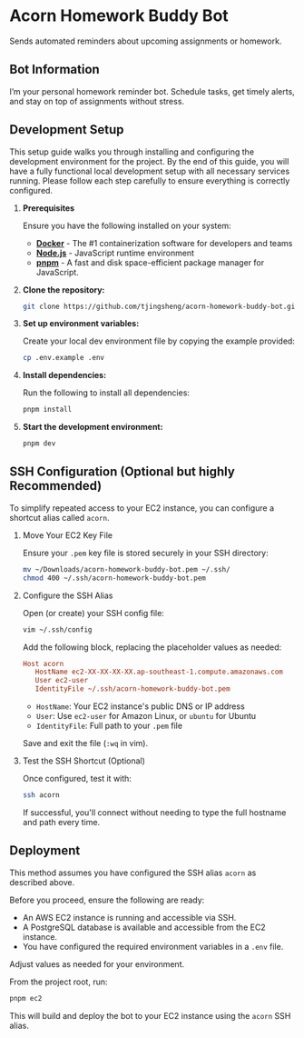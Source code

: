# Acorn Homework Buddy Bot

Sends automated reminders about upcoming assignments or homework.

## Bot Information

I’m your personal homework reminder bot. Schedule tasks, get timely alerts, and stay on top of assignments without stress.

## Development Setup

This setup guide walks you through installing and configuring the development environment for the project. By the end of this guide, you will have a fully functional local development setup with all necessary services running. Please follow each step carefully to ensure everything is correctly configured.

1. **Prerequisites**

   Ensure you have the following installed on your system:

   - [**Docker**](https://www.docker.com/products/docker-desktop/) - The #1 containerization software for developers and teams
   - [**Node.js**](https://nodejs.org/en/download/) - JavaScript runtime environment
   - [**pnpm**](https://pnpm.io/installation/) - A fast and disk space-efficient package manager for JavaScript.

2. **Clone the repository:**

   ```sh
   git clone https://github.com/tjingsheng/acorn-homework-buddy-bot.git
   ```

3. **Set up environment variables:**

   Create your local dev environment file by copying the example provided:

   ```sh
   cp .env.example .env
   ```

4. **Install dependencies:**

   Run the following to install all dependencies:

   ```sh
   pnpm install
   ```

5. **Start the development environment:**

   ```sh
   pnpm dev
   ```

## SSH Configuration (Optional but highly Recommended)

To simplify repeated access to your EC2 instance, you can configure a shortcut alias called `acorn`.

1. Move Your EC2 Key File

   Ensure your `.pem` key file is stored securely in your SSH directory:

   ```sh
   mv ~/Downloads/acorn-homework-buddy-bot.pem ~/.ssh/
   chmod 400 ~/.ssh/acorn-homework-buddy-bot.pem
   ```

2. Configure the SSH Alias

   Open (or create) your SSH config file:

   ```sh
   vim ~/.ssh/config
   ```

   Add the following block, replacing the placeholder values as needed:

   ```ini
   Host acorn
      HostName ec2-XX-XX-XX-XX.ap-southeast-1.compute.amazonaws.com
      User ec2-user
      IdentityFile ~/.ssh/acorn-homework-buddy-bot.pem
   ```

   - `HostName`: Your EC2 instance's public DNS or IP address
   - `User`: Use `ec2-user` for Amazon Linux, or `ubuntu` for Ubuntu
   - `IdentityFile`: Full path to your `.pem` file

   Save and exit the file (`:wq` in vim).

3. Test the SSH Shortcut (Optional)

   Once configured, test it with:

   ```sh
   ssh acorn
   ```

   If successful, you'll connect without needing to type the full hostname and path every time.

## Deployment

This method assumes you have configured the SSH alias `acorn` as described above.

Before you proceed, ensure the following are ready:

- An AWS EC2 instance is running and accessible via SSH.
- A PostgreSQL database is available and accessible from the EC2 instance.
- You have configured the required environment variables in a `.env` file.

Adjust values as needed for your environment.

From the project root, run:

```sh
pnpm ec2
```

This will build and deploy the bot to your EC2 instance using the `acorn` SSH alias.
